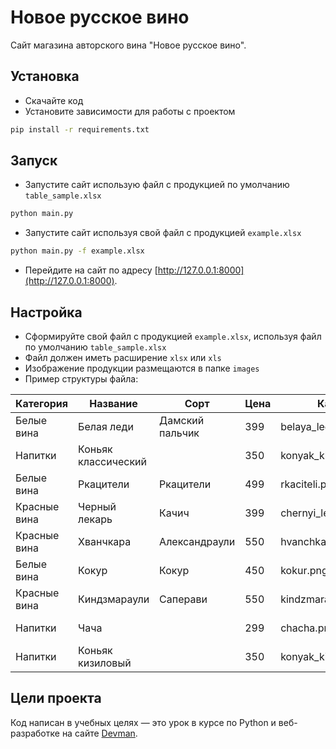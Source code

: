 # Новое русское вино

Сайт магазина авторского вина "Новое русское вино".

## Установка

- Скачайте код
- Установите зависимости для работы с проектом

```bash
pip install -r requirements.txt
```

## Запуск

- Запустите сайт использую файл с продукцией по умолчанию `table_sample.xlsx`

```bash
python main.py
```

- Запустите сайт используя свой файл с продукцией `example.xlsx`

```bash
python main.py -f example.xlsx

```

- Перейдите на сайт по адресу [http://127.0.0.1:8000](http://127.0.0.1:8000).

## Настройка

- Сформируйте свой файл с продукцией `example.xlsx`, используя файл по умолчанию `table_sample.xlsx`
- Файл должен иметь расширение `xlsx` или `xls`
- Изображение продукции размещаются в папке `images`
- Пример структуры файла:

| Категория | Название | Сорт | Цена | Картинка | Акция
| --------- | -------- | ---- | ---- | -------- | -----
| Белые вина | Белая леди | Дамский пальчик | 399 | belaya_ledi.png | Выгодное предложение
| Напитки | Коньяк классический |  | 350 | konyak_klassicheskyi.png |
| Белые вина | Ркацители | Ркацители | 499 | rkaciteli.png |
| Красные вина | Черный лекарь | Качич | 399 | chernyi_lekar.png |
| Красные вина | Хванчкара | Александраули | 550 | hvanchkara.png |
| Белые вина | Кокур | Кокур | 450 | kokur.png |
| Красные вина | Киндзмараули | Саперави | 550 | kindzmarauli.png |
| Напитки | Чача |  | 299 | chacha.png | Выгодное предложение
| Напитки | Коньяк кизиловый |  | 350 | konyak_kizilovyi.png |

## Цели проекта

Код написан в учебных целях — это урок в курсе по Python и веб-разработке на сайте [Devman](https://dvmn.org).
